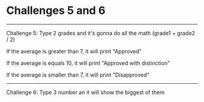 # Challenges 5 and 6

<hr>

Challenge 5: Type 2 grades and it's gonna do all the math (grade1 + grade2 / 2)

If the average is greater than 7, it will print "Approved"

If the average is equals 10, it will print "Approved with distinction"

If the average is smaller than 7, it will print "Disapproved"

<hr>

Challenge 6: Type 3 number an it will show the biggest of them
